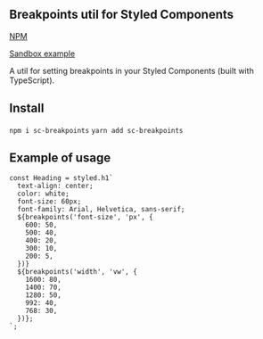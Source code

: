 ## Breakpoints util for Styled Components

[NPM](https://www.npmjs.com/package/sc-breakpoints)

[Sandbox example](https://codesandbox.io/s/react-typescript-styled-components-forked-doz0r?file=/src/index.tsx)

A util for setting breakpoints in your Styled Components (built with TypeScript).

## Install

`npm i sc-breakpoints`
`yarn add sc-breakpoints`

## Example of usage

```tsx
const Heading = styled.h1`
  text-align: center;
  color: white;
  font-size: 60px;
  font-family: Arial, Helvetica, sans-serif;
  ${breakpoints('font-size', 'px', {
    600: 50,
    500: 40,
    400: 20,
    300: 10,
    200: 5,
  })}
  ${breakpoints('width', 'vw', {
    1600: 80,
    1400: 70,
    1280: 50,
    992: 40,
    768: 30,
  })};
`;
```

